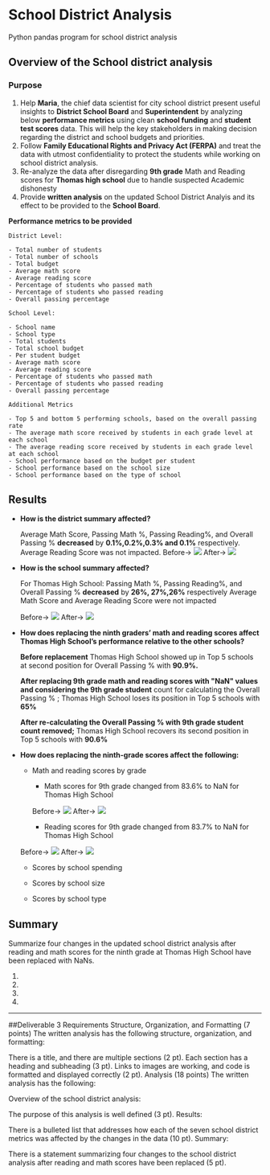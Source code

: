 # School District Analysis
Python pandas program for school district analysis

## Overview of the School district analysis

### Purpose

1. Help **Maria**, the chief data scientist for city school district present useful insights to **District School Board** and **Superintendent** by analyzing below **performance metrics** using clean **school funding** and **student test scores** data. This will help the key stakeholders in making decision regarding the district and school budgets and priorities.
2. Follow **Family Educational Rights and Privacy Act (FERPA)** and treat the data with utmost confidentiality to protect the students while working on school district analysis.
2. Re-analyze the data after disregarding **9th grade** Math and Reading scores for **Thomas high school** due to handle suspected Academic dishonesty
3. Provide **written analysis** on the updated School District Analyis and its effect to be provided to the **School Board**.

**Performance metrics to be provided**

	District Level:

	- Total number of students
	- Total number of schools
	- Total budget
	- Average math score
	- Average reading score
	- Percentage of students who passed math
	- Percentage of students who passed reading
	- Overall passing percentage

	School Level:

	- School name
	- School type
	- Total students
	- Total school budget
	- Per student budget
	- Average math score
	- Average reading score
	- Percentage of students who passed math
	- Percentage of students who passed reading
	- Overall passing percentage 

	Additional Metrics

	- Top 5 and bottom 5 performing schools, based on the overall passing rate
	- The average math score received by students in each grade level at each school
	- The average reading score received by students in each grade level at each school
	- School performance based on the budget per student
	- School performance based on the school size 
	- School performance based on the type of school



## Results

 - **How is the district summary affected?**
	
	Average Math Score, Passing Math %, Passing Reading%, and Overall Passing %  **decreased** by **0.1%,0.2%,0.3% and 0.1%** respectively. Average Reading Score was not impacted.
	Before-> 
	![](https://github.com/Sheetaltkr/School_District_Analysis/blob/main/Images/District_summary_before.png)
	After-> 
	![](https://github.com/Sheetaltkr/School_District_Analysis/blob/main/Images/District_summary_after.png)

-	**How is the school summary affected?**
	
	For Thomas High School:
	Passing Math %, Passing Reading%, and Overall Passing % **decreased** by **26%, 27%,26%** respectively  Average Math Score and Average Reading Score were not impacted

	Before-> 
	![](https://github.com/Sheetaltkr/School_District_Analysis/blob/main/Images/School_summary_before.png)
	After-> 
	![](https://github.com/Sheetaltkr/School_District_Analysis/blob/main/Images/School_summary_after.png)

	
- **How does replacing the ninth graders’ math and reading scores affect Thomas High School’s performance relative to the other schools?**

	**Before replacement** Thomas High School showed up in Top 5 schools at second position for Overall Passing % with **90.9%.**

	**After replacing 9th grade math and reading scores with "NaN" values and considering the 9th grade student** count for calculating the Overall Passing % ; Thomas High School loses its position in Top 5 schools with **65%**

	**After re-calculating the Overall Passing % with 9th grade student count removed;** Thomas High School recovers its second position in Top 5 schools with **90.6%**
	

- **How does replacing the ninth-grade scores affect the following:**
	- Math and reading scores by grade 


		-  Math scores for 9th grade changed from 83.6% to NaN for Thomas High School
		
	  Before-> 
    ![](https://github.com/Sheetaltkr/School_District_Analysis/blob/main/Images/math_scores_by_grade_before.png)
	  After-> 
    ![](https://github.com/Sheetaltkr/School_District_Analysis/blob/main/Images/math_scores_by_grade_after.png)

      -  Reading scores for 9th grade changed from 83.7% to NaN for Thomas High School

	Before-> 
![](https://github.com/Sheetaltkr/School_District_Analysis/blob/main/Images/reading_scores_by_grade_before.png)	
	After-> 
![](https://github.com/Sheetaltkr/School_District_Analysis/blob/main/Images/reading_scores_by_grade_after.png)

	- Scores by school spending
	
	- Scores by school size
	- Scores by school type

## Summary

 Summarize four changes in the updated school district analysis after reading and math scores for the ninth grade at Thomas High School have been replaced with NaNs.

1. 

2.

3.

4.

-----

##Deliverable 3 Requirements
Structure, Organization, and Formatting (7 points)
The written analysis has the following structure, organization, and formatting:

There is a title, and there are multiple sections (2 pt).
Each section has a heading and subheading (3 pt).
Links to images are working, and code is formatted and displayed correctly (2 pt).
Analysis (18 points)
The written analysis has the following:

Overview of the school district analysis:

The purpose of this analysis is well defined (3 pt).
Results:

There is a bulleted list that addresses how each of the seven school district metrics was affected by the changes in the data (10 pt).
Summary:

There is a statement summarizing four changes to the school district analysis after reading and math scores have been replaced (5 pt).
